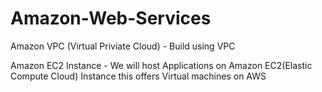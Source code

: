 # Amazon-Web-Services

Amazon VPC (Virtual Priviate Cloud) - Build using VPC

Amazon EC2 Instance - We will host Applications on Amazon EC2(Elastic Compute Cloud) Instance this offers Virtual machines on AWS
